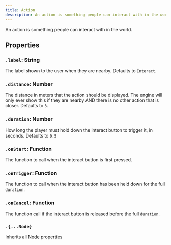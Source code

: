 ```yaml
---
title: Action
description: An action is something people can interact with in the world. (v2)
---
```


An action is something people can interact with in the world.

## Properties

### `.label`: String

The label shown to the user when they are nearby. Defaults to `Interact`.

### `.distance`: Number

The distance in meters that the action should be displayed. The engine will only ever show this if they are nearby AND there is no other action that is closer. Defaults to `3`.

### `.duration`: Number

How long the player must hold down the interact button to trigger it, in seconds. Defaults to `0.5`

### `.onStart`: Function

The function to call when the interact button is first pressed.

### `.onTrigger`: Function

The function to call when the interact button has been held down for the full `duration`.

### `.onCancel`: Function

The function call if the interact button is released before the full `duration`.

### `.{...Node}`

Inherits all [Node](/ref/node) properties
